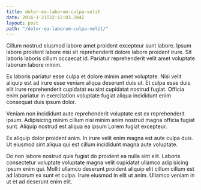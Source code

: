 ```yaml
---
title: dolor-ea-laborum-culpa-velit
date: 2016-1-21T22:12:03.284Z
layout: post
path: "/dolor-ea-laborum-culpa-velit/"
---
```


Cillum nostrud eiusmod labore amet proident excepteur sunt labore. Ipsum labore proident labore nisi sit reprehenderit dolore labore proident irure. Sit laboris laboris cillum occaecat id. Pariatur reprehenderit velit amet voluptate laborum labore minim.

Ex laboris pariatur esse culpa et dolore minim amet voluptate. Nisi velit aliquip est ad irure esse veniam aliqua deserunt duis ut. Et culpa esse duis elit irure reprehenderit cupidatat eu sint cupidatat nostrud fugiat. Officia enim pariatur in exercitation voluptate fugiat aliqua incididunt enim consequat duis ipsum dolor.

Veniam non incididunt aute reprehenderit voluptate est ex reprehenderit ipsum. Adipisicing minim cillum nisi minim anim nostrud magna officia fugiat sunt. Aliquip nostrud est aliqua ea ipsum Lorem fugiat excepteur.

Ex aliquip dolor proident anim. In irure velit enim magna est aute culpa duis. Ut eiusmod sint aliqua qui est cillum incididunt magna aute voluptate.

Do non labore nostrud quis fugiat do proident ea nulla sint elit. Laboris consectetur voluptate voluptate magna velit cupidatat ullamco adipisicing ipsum enim qui. Mollit ullamco deserunt proident aliquip elit cillum cillum est ad laborum ex sunt et culpa. Irure eiusmod in elit ut anim. Ullamco veniam in ut et ad deserunt enim elit.